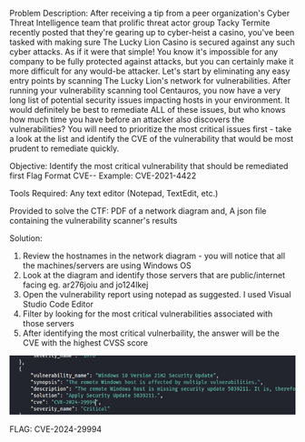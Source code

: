 Problem Description:
After receiving a tip from a peer organization's Cyber Threat Intelligence team that prolific threat actor group Tacky Termite recently posted that they're gearing up to cyber-heist a casino, you've been tasked with making sure The Lucky Lion Casino is secured against any such cyber attacks.
As if it were that simple! You know it's impossible for any company to be fully protected against attacks, but you can certainly make it more difficult for any would-be attacker.
Let's start by eliminating any easy entry points by scanning The Lucky Lion's network for vulnerabilities. After running your vulnerability scanning tool Centauros, you now have a very long list of potential security issues impacting hosts in your environment.
It would definitely be best to remediate ALL of these issues, but who knows how much time you have before an attacker also discovers the vulnerabilities? You will need to prioritize the most critical issues first - take a look at the list and identify the CVE of the vulnerability that would be most prudent to remediate quickly.

Objective:
Identify the most critical vulnerability that should be remediated first
Flag Format CVE-<year>-<number> Example: CVE-2021-4422

Tools Required:
Any text editor (Notepad, TextEdit, etc.)

Provided to solve the CTF:
PDF of a network diagram and,
A json file containing the vulnerability scanner's results

Solution:
1. Review the hostnames in the network diagram - you will notice that all the machines/servers are using Windows OS
2. Look at the diagram and identify those servers that are public/internet facing eg. ar276joiu and jo124lkej
3. Open the vulnerability report using notepad as suggested. I used Visual Studio Code Editor
4. Filter by looking for the most critical vulnerabilities associated with those servers
5. After identifying the most critical vulnerbaility, the answer will be the CVE with the highest CVSS score

![image](https://github.com/thinksecurenow/CTF-Writeups/blob/main/WiCyS%202024/Defense/Images/D1%20-%20Secure%20Your%20Perimeter.png)

FLAG: CVE-2024-29994
